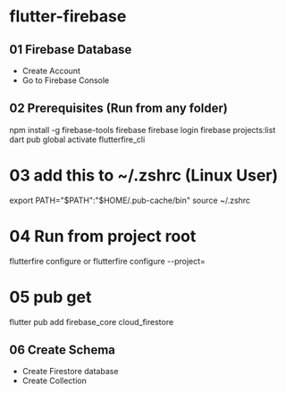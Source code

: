 # flutter-firebase

## 01 Firebase Database

- Create Account
- Go to Firebase Console

## 02 Prerequisites (Run from any folder)

npm install -g firebase-tools
firebase
firebase login
firebase projects:list
dart pub global activate flutterfire_cli

# 03 add this to ~/.zshrc (Linux User)

export PATH="$PATH":"$HOME/.pub-cache/bin"
source ~/.zshrc

# 04 Run from project root

flutterfire configure
or
flutterfire configure --project=<Project Name>

# 05 pub get

flutter pub add firebase_core cloud_firestore

## 06 Create Schema

- Create Firestore database
- Create Collection
